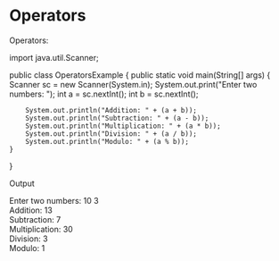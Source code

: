 # Operators
Operators:

import java.util.Scanner;

public class OperatorsExample {
    public static void main(String[] args) {
        Scanner sc = new Scanner(System.in);
        System.out.print("Enter two numbers: ");
        int a = sc.nextInt();
        int b = sc.nextInt();

        System.out.println("Addition: " + (a + b));
        System.out.println("Subtraction: " + (a - b));
        System.out.println("Multiplication: " + (a * b));
        System.out.println("Division: " + (a / b));
        System.out.println("Modulo: " + (a % b));
    }
}

Output

Enter two numbers: 10 3  
Addition: 13  
Subtraction: 7  
Multiplication: 30  
Division: 3  
Modulo: 1
